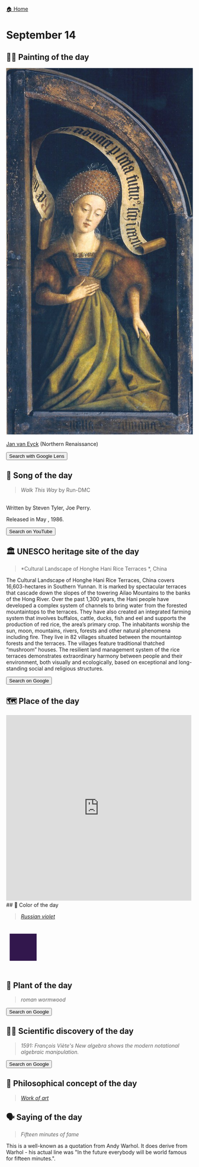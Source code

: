 
[🏠 Home](../../index.md)

# September 14

## 🧑‍🎨 Painting of the day

<img width="600" src="../img/Jan_van_Eyck_7.jpg">

[Jan van Eyck](http://en.wikipedia.org/wiki/Jan_van_Eyck) (Northern Renaissance)

<button class="btn btn-success"
onclick=" window.open('https://lens.google.com/uploadbyurl?url=https://iretes.github.io/one-a-day/data/img/Jan_van_Eyck_7.jpg','_blank')">
Search with Google Lens
</button>

## 🎼 Song of the day

> *Walk This Way*
by Run-DMC

<br />Written by Steven Tyler, Joe Perry.

Released in May , 1986.

<button class="btn btn-success"
onclick=" window.open('http://www.youtube.com/search?q=Walk This Way by Run-DMC','_blank')">
Search on YouTube
</button>

## 🏛️ UNESCO heritage site of the day

> *Cultural Landscape of Honghe Hani Rice Terraces *, China

<p>The Cultural Landscape of Honghe Hani Rice Terraces, China covers 16,603-hectares in Southern Yunnan. It is marked by spectacular terraces that cascade down the slopes of the towering Ailao Mountains to the banks of the Hong River. Over the past 1,300 years, the Hani people have developed a complex system of channels to bring water from the forested mountaintops to the terraces. They have also created an integrated farming system that involves buffalos, cattle, ducks, fish and eel and supports the production of red rice, the area&rsquo;s primary crop. The inhabitants worship the sun, moon, mountains, rivers, forests and other natural phenomena including fire. They live in 82 villages situated between the mountaintop forests and the terraces. The villages feature traditional thatched &ldquo;mushroom&rdquo; houses. The resilient land management system of the rice terraces demonstrates extraordinary harmony between people and their environment, both visually and ecologically, based on exceptional and long-standing social and religious structures.</p>

<button class="btn btn-success"
onclick=" window.open('http://www.google.com/search?q=Cultural Landscape of Honghe Hani Rice Terraces ','_blank')">
Search on Google
</button>

## 🗺️ Place of the day

<iframe
src="https://www.mapcrunch.com"
name="mapcrunch"
width="500"
height="500"
allowTransparency="true"
scrolling="no"
frameborder="0"
>
</iframe>
## 🎨 Color of the day

> *[Russian violet](https://en.wikipedia.org/wiki/Shades_of_violet#Russian_violet)*

<div style="color:#32174D; font-size: 100px;">&#9632;</div>

## 🌿 Plant of the day

> *roman wormwood*

<button class="btn btn-success"
onclick=" window.open('http://www.google.com/search?q=roman wormwood','_blank')">
Search on Google
</button>

## 🧑‍🔬 Scientific discovery of the day

> *1591: François Viète's New algebra shows the modern notational algebraic manipulation.*

<button class="btn btn-success"
onclick=" window.open('http://www.google.com/search?q=1591: François Viète s New algebra shows the modern notational algebraic manipulation.','_blank')">
Search on Google
</button>

## 💭 Philosophical concept of the day

> *[Work of art](https://en.wikipedia.org/wiki/Work_of_art)*

## 🗣️ Saying of the day

> *Fifteen minutes of fame*

This is a well-known as a quotation from Andy Warhol. It does derive from Warhol - his actual line was "In the future everybody will be world famous for fifteen minutes.".

